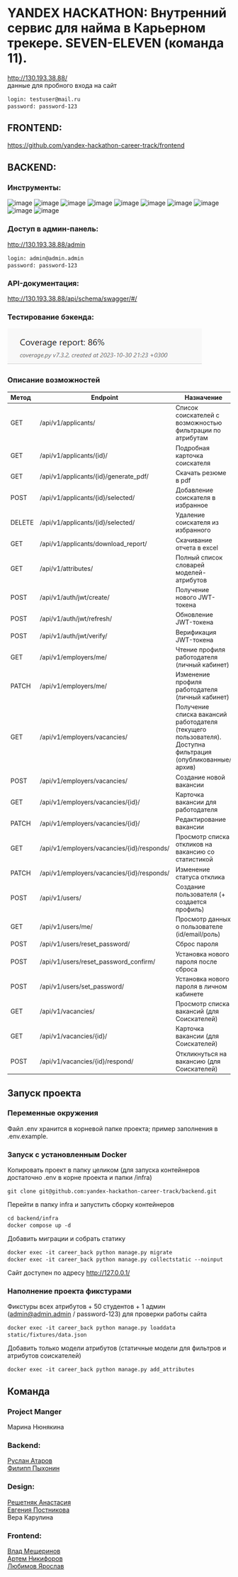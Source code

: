 # YANDEX HACKATHON: Внутренний сервис для найма в Карьерном трекере. SEVEN-ELEVEN (команда 11).
http://130.193.38.88/ <br>
данные для пробного входа на сайт
```
login: testuser@mail.ru
password: password-123
```
##  FRONTEND: 
https://github.com/yandex-hackathon-career-track/frontend

##  BACKEND: 
### Инструменты:
![image](https://img.shields.io/badge/Python%203.11-FFD43B?style=for-the-badge&logo=python&logoColor=blue)
![image](https://img.shields.io/badge/Django%204.2-092E20?style=for-the-badge&logo=django&logoColor=green)
![image](https://img.shields.io/badge/django%20rest%203.14-ff1709?style=for-the-badge&logo=django&logoColor=white)
![image](https://img.shields.io/badge/PostgreSQL-316192?style=for-the-badge&logo=postgresql&logoColor=white)
![image](https://img.shields.io/badge/Docker-2CA5E0?style=for-the-badge&logo=docker&logoColor=white)
![image](https://img.shields.io/badge/Nginx-009639?style=for-the-badge&logo=nginx&logoColor=white)
![image](https://img.shields.io/badge/GitHub-100000?style=for-the-badge&logo=github&logoColor=white)
![image](https://img.shields.io/badge/GitHub_Actions-2088FF?style=for-the-badge&logo=github-actions&logoColor=white)
![image](https://img.shields.io/badge/Pytest-86D46B?style=for-the-badge&logo=redux%20saga&logoColor=999999)
![image](https://img.shields.io/badge/Pandas-2C2D72?style=for-the-badge&logo=pandas&logoColor=white)

### Доступ в админ-панель:
http://130.193.38.88/admin 
```
login: admin@admin.admin
password: password-123
```

### API-документация:
http://130.193.38.88/api/schema/swagger/#/

### Тестирование бэкенда:
![image](https://github.com/yandex-hackathon-career-track/backend/blob/main/static/github/coverage.png)

### Описание возможностей
| Метод  | Endpoint                                     | Назначение                                                               |
|:-------|----------------------------------------------|--------------------------------------------------------------------------|
| GET    |/api/v1/applicants/                           | Список соискателей с возможностью фильтрации по атрибутам |
| GET    |/api/v1/applicants/{id}/                      | Подробная карточка соискателя  |
| GET    |/api/v1/applicants/{id}/generate_pdf/         | Скачать резюме в pdf  |
| POST   |/api/v1/applicants/{id}/selected/             | Добавление соискателя в избранное  |
| DELETE |/api/v1/applicants/{id}/selected/             | Удаление соискателя из избранного  |
| GET    |/api/v1/applicants/download_report/           | Скачивание отчета в excel  |
| GET    |/api/v1/attributes/                           | Полный список словарей моделей-атрибутов  |
| POST   |/api/v1/auth/jwt/create/                      | Получение нового JWT-токена |
| POST   |/api/v1/auth/jwt/refresh/                     | Обновление JWT-токена |
| POST   |/api/v1/auth/jwt/verify/                      | Верификация JWT-токена |
| GET    |/api/v1/employers/me/                         | Чтение профиля работодателя (личный кабинет)  |
| PATCH  |/api/v1/employers/me/                         | Изменение профиля работодателя (личный кабинет) |
| GET    |/api/v1/employers/vacancies/                  | Получение списка вакансий работодателя (текущего пользователя). Доступна фильтрация (опубликованные/архив) |
| POST   |/api/v1/employers/vacancies/                  | Создание новой вакансии |
| GET    |/api/v1/employers/vacancies/{id}/             | Карточка вакансии для работодателя |
| PATCH  |/api/v1/employers/vacancies/{id}/             | Редактирование вакансии |
| GET    |/api/v1/employers/vacancies/{id}/responds/    | Просмотр списка откликов на вакансию со статистикой |
| PATCH  |/api/v1/employers/vacancies/{id}/responds/    | Изменение статуса отклика |
| POST   |/api/v1/users/                                | Создание пользователя (+ создается профиль) |
| GET    |/api/v1/users/me/                             | Просмотр данных о пользователе (id/email/роль) |
| POST   |/api/v1/users/reset_password/                 | Сброс пароля |
| POST   |/api/v1/users/reset_password_confirm/         | Установка нового пароля после сброса |
| POST   |/api/v1/users/set_password/                   | Установка нового пароля в личном кабинете |
| GET    |/api/v1/vacancies/                            | Просмотр списка вакансий (для Соискателей) |
| GET    |/api/v1/vacancies/{id}/                       | Карточка вакансии (для Соискателей)  |
| POST   |/api/v1/vacancies/{id}/respond/               | Откликнуться на вакансию (для Соискателей) |


## Запуск проекта
### Переменные окружения
Файл .env хранится в корневой папке проекта; пример заполнения в .env.example.

### Запуск с установленным Docker
Копировать проект в папку целиком (для запуска контейнеров достаточно .env в корне проекта и папки /infra)
```
git clone git@github.com:yandex-hackathon-career-track/backend.git
```
Перейти в папку infra и запустить сборку контейнеров
```
cd backend/infra
docker compose up -d
```
Добавить миграции и собрать статику
```
docker exec -it career_back python manage.py migrate
docker exec -it career_back python manage.py collectstatic --noinput
```
Сайт доступен по адресу http://127.0.0.1/

### Наполнение проекта фикстурами
Фикстуры всех атрибутов + 50 студентов + 1 админ (admin@admin.admin / password-123) для проверки работы сайта
```
docker exec -it career_back python manage.py loaddata static/fixtures/data.json
```

Добавить только модели атрибутов (статичные модели для фильтров и атрибутов соискателей)
```
docker exec -it career_back python manage.py add_attributes
```

## Команда
### Project Manger
Марина Нюнякина
### Backend:
[Руслан Атаров](https://github.com/ratarov) <br>
[Филипп Пыхонин](https://github.com/caveinfix)<br>
### Design:
[Решетняк Анастасия](https://www.behance.net/015d9f71)<br>
[Евгения Постникова](https://www.behance.net/eugi_eugenia)<br>
Вера Карулина
### Frontend:
[Влад Мещеринов](https://github.com/beardy-raccoon) <br>
[Артем Никифоров](https://github.com/Art-Frich) <br>
[Любимов Ярослав](https://github.com/Yanseses)
